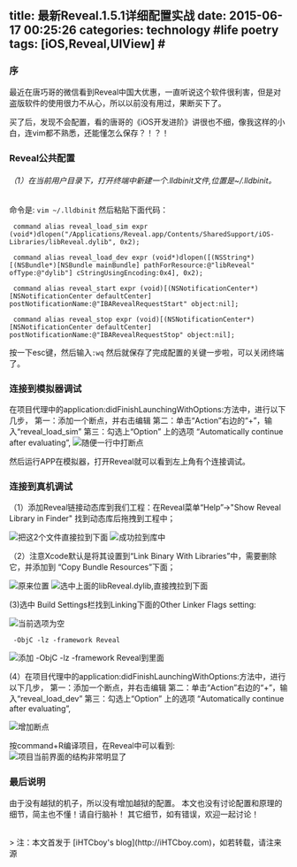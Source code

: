 title: 最新Reveal.1.5.1详细配置实战
date: 2015-06-17 00:25:26
categories: technology #life poetry
tags: [iOS,Reveal,UIView]  # <!--more-->
---

### 序
最近在唐巧哥的微信看到Reveal中国大优惠，一直听说这个软件很利害，但是对盗版软件的使用很力不从心，所以以前没有用过，果断买下了。

买了后，发现不会配置，看的唐哥的《iOS开发进阶》讲很也不细，像我这样的小白，连vim都不熟悉，还能懂怎么保存？！？！

### Reveal公共配置
###### （1）在当前用户目录下，打开终端中新建一个.lldbinit文件,位置是~/.lldbinit。
命令是: ``vim ~/.lldbinit``
然后粘贴下面代码：

<!--more-->

```
 command alias reveal_load_sim expr (void*)dlopen("/Applications/Reveal.app/Contents/SharedSupport/iOS-Libraries/libReveal.dylib", 0x2);

 command alias reveal_load_dev expr (void*)dlopen([(NSString*)[(NSBundle*)[NSBundle mainBundle] pathForResource:@"libReveal" ofType:@"dylib"] cStringUsingEncoding:0x4], 0x2);

 command alias reveal_start expr (void)[(NSNotificationCenter*)[NSNotificationCenter defaultCenter] postNotificationName:@"IBARevealRequestStart" object:nil];

 command alias reveal_stop expr (void)[(NSNotificationCenter*)[NSNotificationCenter defaultCenter] postNotificationName:@"IBARevealRequestStop" object:nil];
```
按一下esc键，然后输入``:wq``
然后就保存了完成配置的关键一步啦，可以关闭终端了。

### 连接到模拟器调试
在项目代理中的application:didFinishLaunchingWithOptions:方法中，进行以下几步，
第一：添加一个断点，并右击编辑
第二：单击“Action”右边的“+”，输入“reveal_load_sim”
第三：勾选上“Option” 上的选项 “Automatically continue after evaluating”,
![随便一行中打断点](http://upload-images.jianshu.io/upload_images/99517-efd3c90a0222e253.png)

然后运行APP在模拟器，打开Reveal就可以看到左上角有个连接调试。

### 连接到真机调试
（1）添加Reveal链接动态库到我们工程：在Reveal菜单“Help”->"Show Reveal Library in Finder" 找到动态库后拖拽到工程中；

![把这2个文件直接拉到下面](http://upload-images.jianshu.io/upload_images/99517-62a93777652c1065.png)
![成功拉到库中](http://upload-images.jianshu.io/upload_images/99517-67302b500f46992e.png)

（2）注意Xcode默认是将其设置到“Link Binary With Libraries”中，需要删除它，并添加到 “Copy Bundle Resources”下面；

![原来位置](http://upload-images.jianshu.io/upload_images/99517-da34f7567ebd834f.png)
![选中上面的libReveal.dylib,直接拽拉到下面](http://upload-images.jianshu.io/upload_images/99517-a236d8e05c59a29d.png)

  (3)选中 Build Settings栏找到Linking下面的Other Linker Flags setting:

![当前选项为空](http://upload-images.jianshu.io/upload_images/99517-e48e3976ae254be8.png)

```
 -ObjC -lz -framework Reveal
```
![添加` -ObjC -lz -framework Reveal`到里面](http://upload-images.jianshu.io/upload_images/99517-9aaf294a1f34edc6.png)

   (4）在项目代理中的application:didFinishLaunchingWithOptions:方法中，进行以下几步，
第一：添加一个断点，并右击编辑
第二：单击“Action”右边的“+”，输入“reveal_load_dev”
第三：勾选上“Option” 上的选项 “Automatically continue after evaluating”,

![增加断点](http://upload-images.jianshu.io/upload_images/99517-10ab9560cc4d4c22.png)

按command+R编译项目，在Reveal中可以看到:
![项目当前界面的结构非常明显了](http://upload-images.jianshu.io/upload_images/99517-c474c84f0f453909.png)


### 最后说明
由于没有越狱的机子，所以没有增加越狱的配置。
本文也没有讨论配置和原理的细节，简主也不懂！请自行脑补！
其它细节，如有错误，欢迎一起讨论！




<br>
> 注：本文首发于 [iHTCboy's blog](http://iHTCboy.com)，如若转载，请注来源

